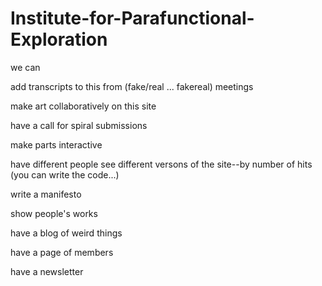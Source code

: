 Institute-for-Parafunctional-Exploration
========================================

we can 
  
  add transcripts to this from (fake/real ... fakereal) meetings
  
  make art collaboratively on this site
  
  have a call for spiral submissions
  
  make parts interactive
  
  have different people see different versons of the site--by number of hits (you can write the code...)
  
  write a manifesto
  
  show people's works
  
  have a blog of weird things
  
  have a page of members
  
  have a newsletter

